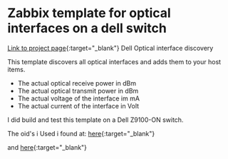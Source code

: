 # Zabbix template for optical interfaces on a dell switch
[Link to project page](https://github.com/Benjamin-Italiaander/zabbix_dell_optical_interfaces){:target="_blank"}
Dell Optical interface discovery

This template discovers all optical interfaces and adds them to your host items.

- The actual optical receive power in dBm
- The actual optical transmit power in dBm
- The actual voltage of the interface im mA
- The actual current of the interface in Volt


I did build and test this template on a Dell Z9100-ON switch.

The oid's i Used i found at:
[here](http://www.circitor.fr/Mibs/Html/D/DELL-NETWORKING-IF-EXTENSION-MIB.php#DellNetIfTransceiverDataEntry){:target="_blank"}

and
[here](https://mibs.observium.org/mib/DELL-NETWORKING-IF-EXTENSION-MIB/#dellNetIfTransVoltage){:target="_blank"}



